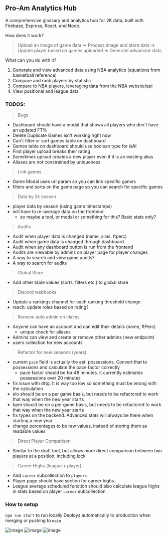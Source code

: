 ## Pro-Am Analytics Hub

A comprehensive glossary and analytics hub for 2K data, built with Firebase, Express, React, and Node.

How does it work?
> Upload an image of game data => Process image and store data => Update player based on games uploaded => Generate advanced stats

What can you do with it?
1. Generate and view advanced data using NBA analytics (equations from basketball reference)
2. Compare and rank players by statistic
3. Compare to NBA players, leveraging data from the NBA website/api
4. View positional and league data

### TODOS:
> Bugs
- Dashboard should have a modal that shows all players who don't have an updated FT%
- Delete Duplicate Games isn't working right now
- Can't filter or sort games table on dashboard
- Games table on dashboard should use boolean type for isAI
- First player upload breaks their rating
- Sometimes upload creates a new player even if it is an existing alias
- Aliases are not constrained by uniqueness

> Link games
- Game Modal uses url param so you can link specific games
- filters and sorts on the game page so you can search for specific games
> Data by 2k season
- player data by season (using game timestamps)
- will have to re-average data on the frontend
    - so maybe a tool, or modal or something for this? Basic stats only?
> Audits
- Audit when player data is changed (name, alias, ftperc)
- Audit when game data is changed through dashboard
- Audit when any dashboard button is run from the frontend
- Audits are viewable by admins on player page for player changes
- A way to search and view game audits?
- A way to search for audits
> Global Store
- Add other table values (sorts, filters etc.) to global store
> Discord webhooks
- Update a rankings channel for each ranking threshold change
- reach: update roles based on rating?
> Remove auto admin on claims
- Anyone can have an account and can edit their details (name, ftPerc)
    - unique check for aliases
- Admins can view and create or remove other admins (new endpoint)
- users collection for new accounts
> Refactor for new seasons (years)
- current `pace` field is actually the est. possessions. Convert that to possessions and calculate the pace factor correctly
    - pace factor should be for 48 minutes. it currently estimates possessions over 20 minutes
- fix issue with drtg. It is way too low so something must be wrong with the calculation
- elo should be on a per game basis, but needs to be refactored to work that way when the new year starts
- bpm should be on a per game basis, but needs to be refactored to work that way when the new year starts
- fix types on the backend. Advanced stats will always be there when starting a new year
- change percentages to be raw values, instead of storing them as readable values
> Direct Player Comparison
- Similar to the draft tool, but allows more direct comparison between two players at a position, including lock
> Career Highs (league + player)
- Add `career` subcollection to `players`
- Player page should have section for career highs
- League average scheduled function should also calculate league highs in stats based on player `career` subcollection

### How to setup
`npm run start` to run locally
Deploys automatically to production when merging or pushing to `main`

![image](https://github.com/GabrielHub/hub-frontend/assets/16616486/de2e869c-ddb3-465a-9397-af84132dbed5)
![image](https://github.com/GabrielHub/hub-frontend/assets/16616486/c1c91a7f-1790-435e-adc1-27ae2465b140)
![image](https://github.com/GabrielHub/hub-frontend/assets/16616486/0c1d0240-bcda-4169-ab0f-f5b750043a1a)
